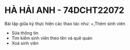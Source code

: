 # HÀ HẢI ANH - 74DCHT22072

Bài tập giữa kỳ thực hiện các thao tác như:
+,Thêm sinh viên
+ Sửa thông tin
+ Tìm kiếm sinh viên theo tên và quê quán
+ Xoá sinh viên
